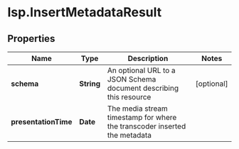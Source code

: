# Isp.InsertMetadataResult

## Properties

Name | Type | Description | Notes
------------ | ------------- | ------------- | -------------
**schema** | **String** | An optional URL to a JSON Schema document describing this resource | [optional] 
**presentationTime** | **Date** | The media stream timestamp for where the transcoder inserted the metadata | 


